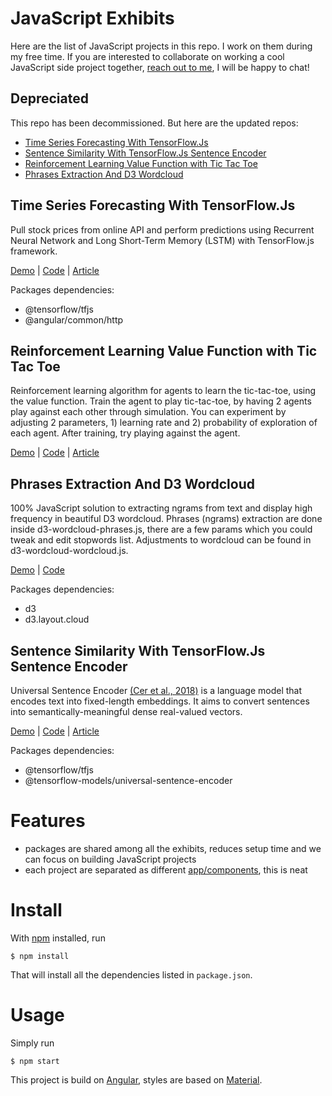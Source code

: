 # JavaScript Exhibits

Here are the list of JavaScript projects in this repo. I work on them during my free time. If you are interested to collaborate on working a cool JavaScript side project together, [reach out to me](https://jinglescode.github.io/), I will be happy to chat!

## Depreciated

This repo has been decommissioned. But here are the updated repos:
- [Time Series Forecasting With TensorFlow.Js](https://github.com/jinglescode/time-series-forecasting-tensorflowjs)
- [Sentence Similarity With TensorFlow.Js Sentence Encoder](https://github.com/jinglescode/textual-similarity-universal-sentence-encoder)
- [Reinforcement Learning Value Function with Tic Tac Toe](https://github.com/jinglescode/reinforcement-learning-tic-tac-toe)
- [Phrases Extraction And D3 Wordcloud](https://github.com/jinglescode/phrases-extraction-wordcloud)

## Time Series Forecasting With TensorFlow.Js

Pull stock prices from online API and perform predictions using Recurrent Neural Network and Long Short-Term Memory (LSTM) with TensorFlow.js framework.

[Demo](https://jinglescode.github.io/demos/tfjs-timeseries-stocks/) |
[Code](https://github.com/jinglescode/demos/tree/master/src/app/components/tfjs-timeseries-stocks) |
[Article](https://jinglescode.github.io/datascience/2019/05/17/time-series-forecasting-with-tensorflow-js/)

Packages dependencies:
- @tensorflow/tfjs
- @angular/common/http

## Reinforcement Learning Value Function with Tic Tac Toe

Reinforcement learning algorithm for agents to learn the tic-tac-toe, using the value function. Train the agent to play tic-tac-toe, by having 2 agents play against each other through simulation. You can experiment by adjusting 2 parameters, 1) learning rate and 2) probability of exploration of each agent. After training, try playing against the agent.

[Demo](https://jinglescode.github.io/demos/rl-value-function-tic-tac-toe) |
[Code](https://github.com/jinglescode/demos/tree/master/src/app/components/rl-value-function-tic-tac-toe) |
[Article](https://jinglescode.github.io/datascience/2019/06/30/reinforcement-learning-value-function/)

## Phrases Extraction And D3 Wordcloud

100% JavaScript solution to extracting ngrams from text and display high frequency in beautiful D3 wordcloud. Phrases (ngrams) extraction are done inside d3-wordcloud-phrases.js, there are a few params which you could tweak and edit stopwords list. Adjustments to wordcloud can be found in d3-wordcloud-wordcloud.js.

[Demo](https://jinglescode.github.io/demos/phrases-extraction-d3-wordcloud) |
[Code](https://github.com/jinglescode/demos/tree/master/src/app/components/phrases-extraction-d3-wordcloud)

Packages dependencies:
- d3
- d3.layout.cloud

## Sentence Similarity With TensorFlow.Js Sentence Encoder

Universal Sentence Encoder [(Cer et al., 2018)](https://arxiv.org/pdf/1803.11175.pdf) is a language model that encodes text into fixed-length embeddings. It aims to convert sentences into semantically-meaningful dense real-valued vectors.

[Demo](https://jinglescode.github.io/demos/nlp-sentence-encoder) |
[Code](https://github.com/jinglescode/demos/tree/master/src/app/components/nlp-sentence-encoder) |
[Article](https://jinglescode.github.io/datascience/2020/02/10/build-textual-similarity-analysis-web-app/)

Packages dependencies:
- @tensorflow/tfjs
- @tensorflow-models/universal-sentence-encoder

# Features

- packages are shared among all the exhibits, reduces setup time and we can focus on building JavaScript projects
- each project are separated as different [app/components](https://github.com/jinglescode/demos/tree/master/src/app/components), this is neat

# Install

With [npm](https://npmjs.org/) installed, run

```
$ npm install
```

That will install all the dependencies listed in `package.json`.

# Usage

Simply run

```
$ npm start
```

This project is build on [Angular](https://angular.io/), styles are based on [Material](https://material.angular.io/).
